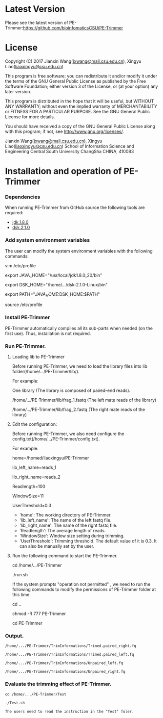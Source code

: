 Latest Version
==============
Please see the latest version of PE-Trimmer:https://github.com/bioinfomaticsCSU/PE-Trimmer


License
=======

Copyright (C) 2017 Jianxin Wang(jxwang@mail.csu.edu.cn), Xingyu Liao(liaoxingyu@csu.edu.cn)

This program is free software; you can redistribute it and/or
modify it under the terms of the GNU General Public License
as published by the Free Software Foundation; either version 3
of the License, or (at your option) any later version.

This program is distributed in the hope that it will be useful,
but WITHOUT ANY WARRANTY; without even the implied warranty of
MERCHANTABILITY or FITNESS FOR A PARTICULAR PURPOSE.  See the
GNU General Public License for more details.

You should have received a copy of the GNU General Public License
along with this program; if not, see <http://www.gnu.org/licenses/>.

Jianxin Wang(jxwang@mail.csu.edu.cn), Xingyu Liao(liaoxingyu@csu.edu.cn)
School of Information Science and Engineering
Central South University
ChangSha
CHINA, 410083


Installation and operation of PE-Trimmer 
==================================

### Dependencies

When running PE-Trimmer from GitHub source the following tools are
required:
* [jdk.1.8.0](http://www.oracle.com/technetwork/java/javase/downloads/index.html)
* [dsk.2.1.0](http://minia.genouest.org/dsk/)

### Add system environment variables
The user can modify the system environment variables with the following commands:

vim /etc/profile

export JAVA_HOME="/usr/local/jdk1.8.0_20/bin"

export DSK_HOME="/home/.../dsk-2.1.0-Linux/bin"

export PATH="$JAVA_HOME:$DSK_HOME:$PATH"

source /etc/profile
 
### Install PE-Trimmer

PE-Trimmer automatically compiles all its sub-parts when needed (on the first use). 
Thus, installation is not required.

### Run PE-Trimmer.

1) Loading lib to PE-Trimmer
    
	Before running PE-Trimmer, we need to load the library files into lib folder(/home/.../PE-Trimmer/lib/).
	
	For example:
	
	One library (The library is composed of paired-end reads).
	
	/home/.../PE-Trimmer/lib/frag_1.fastq (The left mate reads of the library)
	
	/home/.../PE-Trimmer/lib/frag_2.fastq (The right mate reads of the library)
	
2) Edit the configuration:
    
	Before running PE-Trimmer, we also need configure the config.txt(/home/.../PE-Trimmer/config.txt).
    
	For example:
    
    home=/homed/liaoxingyu/PE-Trimmer
    
	lib_left_name=reads_1
    
	lib_right_name=reads_2
    
	Readlength=100
    
	WindowSize=11
    
	UserThreshold=0.3
	
	* 'home': The working directory of PE-Trimmer.
	* 'lib_left_name': The name of the left fastq file.
	* 'lib_right_name': The name of the right fastq file.
	* 'Readlength': The average length of reads.
	* 'WindowSize':  Window size setting during trimming. 
	* 'UserThreshold': Trimming threshold. The default value of it is 0.3. It can also be manually set by the user.
    
3) Run the following command to start the PE-Trimmer.
     
	cd /home/.../PE-Trimmer
	
	./run.sh
    
	If the system prompts "operation not permitted" , we need to run the following commands to modify the permissions of PE-Trimmer folder at this time.
    
	cd ..
	
	chmod -R 777  PE-Trimmer
	
	cd PE-Trimmer

### Output.
    
    /home/.../PE-Trimmer/TrimInformations/Trimed.paired_right.fq
	
	/home/.../PE-Trimmer/TrimInformations/Trimed.paired_left.fq

    /home/.../PE-Trimmer/TrimInformations/Unpaired_left.fq
	
	/home/.../PE-Trimmer/TrimInformations/Unpaired_right.fq

### Evaluate the trimming effect of PE-Trimmer.
   	
	cd /home/.../PE-Trimmer/Test
	
	./Test.sh
    
	The users need to read the instruction in the "Test" foler.
